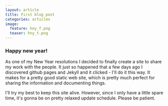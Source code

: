 ```yaml
---
layout: article
title: First blog post
categories: articles
image:
  feature: hny_f.png
  teaser: hny_t.png
---
```


### Happy new year!

As one of my New Year resolutions I decided to finally create a site to share my work with the people.
It just so happened that a few days ago I discovered github pages and Jekyll and it clicked - I'll do it this way. It makes for a pretty good static web site, which is pretty much perfect for sharing the information and documenting things.

I'll try my best to keep this site alive. However, since I only have a little spare time, it's gonna be on pretty relaxed update schedule. Please be patient.
